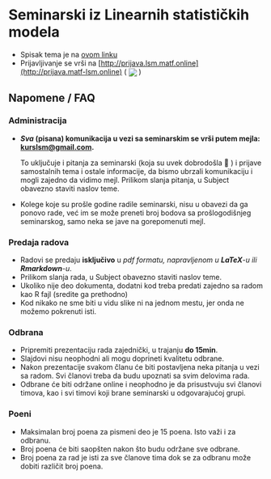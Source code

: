 # Seminarski iz Linearnih statističkih modela

* Spisak tema je na [ovom linku](teme.pdf)
* Prijavljivanje se vrši na [http://prijava.lsm.matf.online](http://prijava.matf-lsm.online) ( <img src="https://img.shields.io/uptimerobot/status/m783776540-3da45f20f673a158289141b9?label=Server%20Status"
style="display: inline-block; vertical-align: middle;"/> )

## Napomene / FAQ

### Administracija

* ***Sva* (pisana) komunikacija u vezi sa seminarskim se vrši putem mejla: kurslsm@gmail.com.**

    To uključuje i pitanja za seminarski (koja su uvek dobrodošla :slightly_smiling_face: ) i prijave samostalnih tema i ostale informacije, da bismo ubrzali komunikaciju i mogli zajedno da vidimo mejl.
    Prilikom slanja pitanja, u Subject obavezno staviti naslov teme.
* Kolege koje su prošle godine radile seminarski, nisu u obavezi da ga ponovo rade, već im se može preneti broj bodova sa prošlogodišnjeg seminarskog, samo neka se jave na gorepomenuti mejl.

### Predaja radova

* Radovi se predaju **isključivo** u *pdf formatu, napravljenom u **LaTeX**-u ili **Rmarkdown**-u*.
* Prilikom slanja rada, u Subject obavezno staviti naslov teme.
* Ukoliko nije deo dokumenta, dodatni kod treba predati zajedno sa radom kao R fajl (sredite ga prethodno)
* Kod nikako ne sme biti u vidu slike ni na jednom mestu, jer onda ne možemo pokrenuti isti.

### Odbrana

* Pripremiti prezentaciju rada zajednički, u trajanju **do 15min**.
* Slajdovi nisu neophodni ali mogu doprineti kvalitetu odbrane.
* Nakon prezentacije svakom članu će biti postavljena neka pitanja u vezi sa radom. Svi članovi treba da budu upoznati sa svim delovima rada.
* Odbrane će biti održane online i neophodno je da prisustvuju svi članovi timova, kao i svi timovi koji brane seminarski u odgovarajućoj grupi.

### Poeni

* Maksimalan broj poena za pismeni deo je 15 poena. Isto važi i za odbranu.
* Broj poena će biti saopšten nakon što budu održane sve odbrane.
* Broj poena za rad je isti za sve članove tima dok se za odbranu može dobiti različit broj poena.
